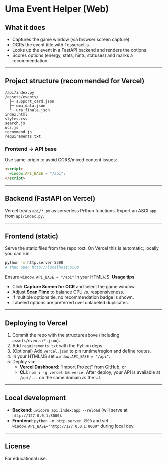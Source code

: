 # Uma Event Helper (Web)

## What it does

- Captures the game window (via browser screen capture).
- OCRs the event title with Tesseract.js.
- Looks up the event in a FastAPI backend and renders the options.
- Scores options (energy, stats, hints, statuses) and marks a recommendation.

---

## Project structure (recommended for Vercel)

```text
/api/index.py
/assets/events/
  ├─ support_card.json
  ├─ uma_data.json
  └─ ura_finale.json
index.html
styles.css
search.js
ocr.js
recommend.js
requirements.txt
```

### Frontend → API base

Use same-origin to avoid CORS/mixed-content issues:

```html
<script>
  window.API_BASE = "/api";
</script>
```

---

## Backend (FastAPI on Vercel)

Vercel treats `api/*.py` as serverless Python functions. Export an ASGI `app` from `api/index.py`.

---

## Frontend (static)

Serve the static files from the repo root. On Vercel this is automatic; locally you can run:

```bash
python -m http.server 5500
# then open http://localhost:5500
```

Ensure `window.API_BASE = "/api"` in your HTML/JS.
**Usage tips**

- Click **Capture Screen for OCR** and select the game window.
- Adjust **Scan Time** to balance CPU vs. responsiveness.
- If multiple options tie, no recommendation badge is shown.
- Labeled options are preferred over unlabeled duplicates.

---

## Deploying to Vercel

1. Commit the repo with the structure above (including `assets/events/*.json`).
2. Add `requirements.txt` with the Python deps.
3. (Optional) Add `vercel.json` to pin runtime/region and define routes.
4. In your HTML/JS set `window.API_BASE = "/api"`.
5. Deploy via:
   - **Vercel Dashboard**: “Import Project” from GitHub, or
   - **CLI**: `npm i -g vercel && vercel`
     After deploy, your API is available at `/api/...` on the same domain as the UI.

---

## Local development

- **Backend**: `uvicorn api.index:app --reload` (will serve at `http://127.0.0.1:8000`).
- **Frontend**: `python -m http.server 5500` and set `window.API_BASE="http://127.0.0.1:8000"` during local dev.

---

## License

For educational use.
